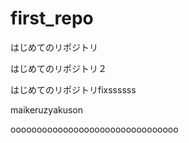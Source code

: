 # first_repo
はじめてのリポジトリ


はじめてのリポジトリ２


はじめてのリポジトリfixssssss

maikeruzyakuson


oooooooooooooooooooooooooooooooo